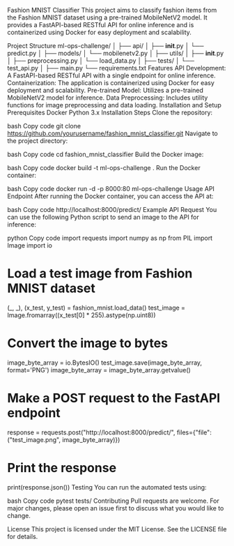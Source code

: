 Fashion MNIST Classifier
This project aims to classify fashion items from the Fashion MNIST dataset using a pre-trained MobileNetV2 model. It provides a FastAPI-based RESTful API for online inference and is containerized using Docker for easy deployment and scalability.

Project Structure
ml-ops-challenge/
│
├── api/
│   ├── __init__.py
│   └── predict.py
│
├── models/
│   └── mobilenetv2.py
│
├── utils/
│   ├── __init__.py
│   ├── preprocessing.py
│   └── load_data.py
│
├── tests/
│   └── test_api.py
│
├── main.py
└── requirements.txt
Features
API Development: A FastAPI-based RESTful API with a single endpoint for online inference.
Containerization: The application is containerized using Docker for easy deployment and scalability.
Pre-trained Model: Utilizes a pre-trained MobileNetV2 model for inference.
Data Preprocessing: Includes utility functions for image preprocessing and data loading.
Installation and Setup
Prerequisites
Docker
Python 3.x
Installation Steps
Clone the repository:

bash
Copy code
git clone https://github.com/yourusername/fashion_mnist_classifier.git
Navigate to the project directory:

bash
Copy code
cd fashion_mnist_classifier
Build the Docker image:

bash
Copy code
docker build -t ml-ops-challenge .
Run the Docker container:

bash
Copy code
docker run -d -p 8000:80 ml-ops-challenge
Usage
API Endpoint
After running the Docker container, you can access the API at:

bash
Copy code
http://localhost:8000/predict/
Example API Request
You can use the following Python script to send an image to the API for inference:

python
Copy code
import requests
import numpy as np
from PIL import Image
import io

# Load a test image from Fashion MNIST dataset
(_, _), (x_test, y_test) = fashion_mnist.load_data()
test_image = Image.fromarray((x_test[0] * 255).astype(np.uint8))

# Convert the image to bytes
image_byte_array = io.BytesIO()
test_image.save(image_byte_array, format='PNG')
image_byte_array = image_byte_array.getvalue()

# Make a POST request to the FastAPI endpoint
response = requests.post("http://localhost:8000/predict/", files={"file": ("test_image.png", image_byte_array)})

# Print the response
print(response.json())
Testing
You can run the automated tests using:

bash
Copy code
pytest tests/
Contributing
Pull requests are welcome. For major changes, please open an issue first to discuss what you would like to change.

License
This project is licensed under the MIT License. See the LICENSE file for details.
